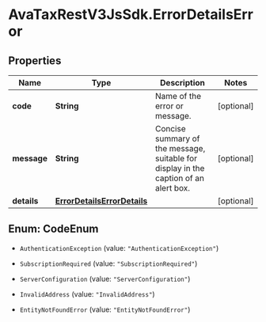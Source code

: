 # AvaTaxRestV3JsSdk.ErrorDetailsError

## Properties

Name | Type | Description | Notes
------------ | ------------- | ------------- | -------------
**code** | **String** | Name of the error or message. | [optional] 
**message** | **String** | Concise summary of the message, suitable for display in the caption of an alert box. | [optional] 
**details** | [**ErrorDetailsErrorDetails**](ErrorDetailsErrorDetails.md) |  | [optional] 



## Enum: CodeEnum


* `AuthenticationException` (value: `"AuthenticationException"`)

* `SubscriptionRequired` (value: `"SubscriptionRequired"`)

* `ServerConfiguration` (value: `"ServerConfiguration"`)

* `InvalidAddress` (value: `"InvalidAddress"`)

* `EntityNotFoundError` (value: `"EntityNotFoundError"`)




